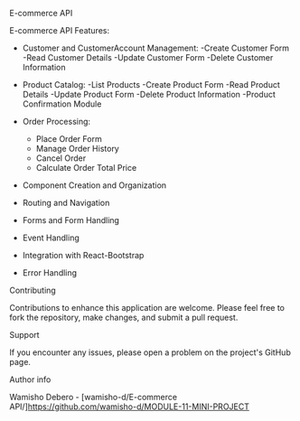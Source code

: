 E-commerce API

E-commerce API Features:
 - Customer and CustomerAccount Management:
   -Create Customer Form
   -Read Customer Details
   -Update Customer Form
   -Delete Customer Information
 - Product Catalog:
   -List Products
   -Create Product Form
   -Read Product Details
   -Update Product Form
   -Delete Product Information
   -Product Confirmation Module
 
- Order Processing:
  - Place Order Form
  - Manage Order History
  - Cancel Order
  - Calculate Order Total Price
- Component Creation and Organization
- Routing and Navigation
- Forms and Form Handling
- Event Handling
- Integration with React-Bootstrap
- Error Handling
 
Contributing

Contributions to enhance this application are welcome. Please feel free to fork the repository, make changes, and submit a pull request.

Support

If you encounter any issues, please open a problem on the project's GitHub page.

Author info

Wamisho Debero - [wamisho-d/E-commerce API/]https://github.com/wamisho-d/MODULE-11-MINI-PROJECT

 
